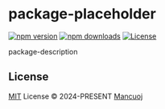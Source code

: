 # package-placeholder

[![npm version][npm-version-src]][npm-version-href]
[![npm downloads][npm-downloads-src]][npm-downloads-href]
[![License][license-src]][license-href]

package-description

## License

[MIT](https://github.com/mancuoj/package-placeholder/blob/main/LICENSE) License © 2024-PRESENT [Mancuoj](https://github.com/mancuoj)

<!-- Badges -->
[npm-version-src]: https://img.shields.io/npm/v/package-placeholder?style=flat&colorA=18181b&colorB=1f6feb
[npm-version-href]: https://npmjs.com/package/package-placeholder
[npm-downloads-src]: https://img.shields.io/npm/dm/package-placeholder?style=flat&colorA=18181b&colorB=1f6feb
[npm-downloads-href]: https://npmjs.com/package/package-placeholder
[license-src]: https://img.shields.io/github/license/mancuoj/package-placeholder.svg?style=flat&colorA=18181b&colorB=1f6feb
[license-href]: https://github.com/mancuoj/package-placeholder/blob/main/LICENSE
